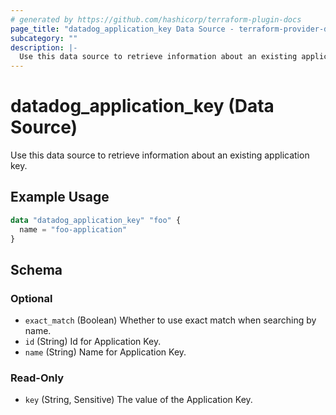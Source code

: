 ```yaml
---
# generated by https://github.com/hashicorp/terraform-plugin-docs
page_title: "datadog_application_key Data Source - terraform-provider-datadog"
subcategory: ""
description: |-
  Use this data source to retrieve information about an existing application key.
---
```


# datadog_application_key (Data Source)

Use this data source to retrieve information about an existing application key.

## Example Usage

```terraform
data "datadog_application_key" "foo" {
  name = "foo-application"
}
```

<!-- schema generated by tfplugindocs -->
## Schema

### Optional

- `exact_match` (Boolean) Whether to use exact match when searching by name.
- `id` (String) Id for Application Key.
- `name` (String) Name for Application Key.

### Read-Only

- `key` (String, Sensitive) The value of the Application Key.

